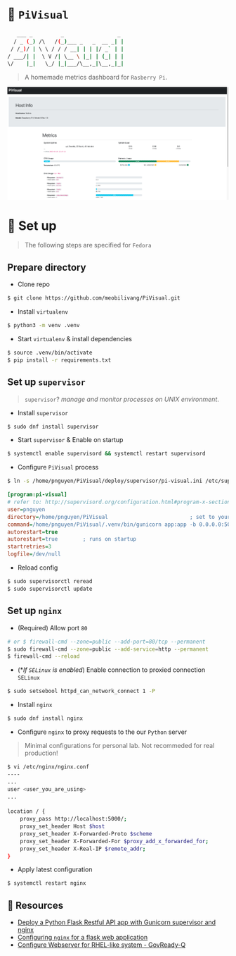 # :telescope: `PiVisual`

```bash
   ___ _         _                 _
  / _ (_) /\   /(_)___ _   _  __ _| |
 / /_)/ | \ \ / / / __| | | |/ _` | |
/ ___/| |  \ V /| \__ \ |_| | (_| | |
\/    |_|   \_/ |_|___/\__,_|\__,_|_|
```

> A homemade metrics dashboard for `Rasberry Pi`.

![deployed page](./docs/imgs/page.png)

# :wrench: Set up

> The following steps are specified for `Fedora`

## Prepare directory

- Clone repo

```bash
$ git clone https://github.com/meobilivang/PiVisual.git
```

- Install `virtualenv`

```bash
$ python3 -m venv .venv
```

- Start `virtualenv` & install dependencies

```bash
$ source .venv/bin/activate
$ pip install -r requirements.txt
```

## Set up `supervisor`

> `supervisor`? *manage and monitor processes on UNIX environment*.

- Install `supervisor`

```bash
$ sudo dnf install supervisor
```

- Start `supervisor` & Enable on startup

```bash
$ systemctl enable supervisord && systemctl restart supervisord
```

- Configure `PiVisual` process

```bash
$ ln -s /home/pnguyen/PiVisual/deploy/supervisor/pi-visual.ini /etc/supervisor/conf.d/pi-visual.conf
```

```ini
[program:pi-visual]
# refer to: http://supervisord.org/configuration.html#program-x-section-settings
user=pnguyen
directory=/home/pnguyen/PiVisual                          ; set to your own path
command=/home/pnguyen/PiVisual/.venv/bin/gunicorn app:app -b 0.0.0.0:5000       ; set to your own path
autorestart=true
autorestart=true        ; runs on startup
startretries=3
logfile=/dev/null
```

- Reload config

```bash
$ sudo supervisorctl reread
$ sudo supervisorctl update
```

## Set up `nginx`

- (Required) Allow port `80`

```bash
# or $ firewall-cmd --zone=public --add-port=80/tcp --permanent
$ sudo firewall-cmd --zone=public --add-service=http --permanent
$ firewall-cmd --reload
```

- (**If `SELinux` is enabled*) Enable connection to proxied connection `SELinux`

```bash
$ sudo setsebool httpd_can_network_connect 1 -P
```

- Install `nginx`

```bash
$ sudo dnf install nginx
```

- Configure `nginx` to proxy requests to the our `Python` server
> Minimal configurations for personal lab. Not recommeded for real production!
```bash
$ vi /etc/nginx/nginx.conf
----
...
user <user_you_are_using>
...

location / {
    proxy_pass http://localhost:5000/;
    proxy_set_header Host $host
    proxy_set_header X-Forwarded-Proto $scheme
    proxy_set_header X-Forwarded-For $proxy_add_x_forwarded_for;
    proxy_set_header X-Real-IP $remote_addr;
}
```

- Apply latest configuration

```bash
$ systemctl restart nginx
```

## :book: Resources

- [Deploy a Python Flask Restful API app with Gunicorn supervisor and nginx](https://thucnc.medium.com/deploy-a-python-flask-restful-api-app-with-gunicorn-supervisor-and-nginx-62b20d62691f)
- [Configuring `nginx` for a flask web application](https://www.patricksoftwareblog.com/how-to-configure-nginx-for-a-flask-web-application/)
- [Configure Webserver for RHEL-like system - GovReady-Q](https://govready-q.readthedocs.io/en/v0.9.1/configure_webserver.html)
